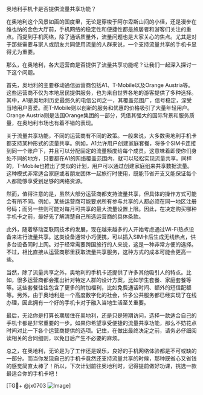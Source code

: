 奥地利手机卡是否提供流量共享功能？

在奥地利这个风景如画的国度里，无论是穿梭于阿尔卑斯山间的小径，还是漫步在维也纳的金色大厅前，手机网络的稳定性和便捷性都是旅居者和游客们关注的重点。而提到手机网络，除了通话质量外，流量问题也是大家关心的焦点。尤其是对于那些需要与家人或朋友共同使用流量的人群来说，一个支持流量共享的手机卡显得尤为重要。

那么，在奥地利，各大运营商是否提供了流量共享功能呢？让我们一起深入探讨一下这个问题。

首先，奥地利的主要移动通信运营商包括A1、T-Mobile以及Orange Austria等。这些运营商不仅为本地居民提供服务，也为来自世界各地的游客提供了多种选择。其中，A1是奥地利历史最悠久的电信公司之一，其覆盖范围广，信号稳定，深受当地用户喜爱。而T-Mobile则以创新的服务和优惠的价格吸引了大量年轻用户。Orange Austria则是法国Orange集团的一部分，凭借其强大的国际背景和服务质量，在奥地利市场也有着不错的表现。

关于流量共享功能，不同的运营商有不同的政策。一般来说，大多数奥地利手机卡都支持某种形式的流量共享。例如，A1允许用户创建家庭套餐，将多个SIM卡连接到同一个账户下，并且可以分配固定的流量额度给每个成员。这意味着即使你们身处不同的地方，只要都在A1的网络覆盖范围内，就可以轻松实现流量共享。同样的，T-Mobile也推出了类似的计划，用户可以通过创建家庭组来共享数据流量。这种模式非常适合家庭或者朋友团体一起旅行时使用，既能节省开支又能保证每个人都能够享受到足够的网络资源。

然而，值得注意的是，虽然大部分运营商都支持流量共享，但具体的操作方式可能会有所不同。例如，某些运营商可能要求所有参与共享的人都必须在同一地区注册号码；而另一些则可能对每月可共享的最大流量设置上限。因此，在决定购买哪种手机卡之前，最好先了解清楚自己所选运营商的具体条款。

此外，随着移动互联网技术的发展，现在越来越多的人开始考虑通过Wi-Fi热点设备来进行流量共享。这类设备通常小巧便携，可以插入SIM卡后生成无线热点，供多台设备同时上网。对于经常需要跨国旅行的人来说，这是一种非常方便的选择。不过，相比直接从运营商那里获取流量共享服务，这种方式的成本可能会更高一些。

当然，除了流量共享之外，奥地利的手机卡还提供了许多其他吸引人的特点。比如，很多运营商都会推出针对特定人群的设计方案，比如学生套餐、家庭套餐等等。这些套餐往往包含了更多的附加福利，比如免费通话时间、额外的短信配额等。另外，由于奥地利是一个高度数字化的社会，许多公共服务都已经实现了在线办理，因此拥有一个好的手机卡对于融入当地生活至关重要。

最后，无论你是打算长期居住在奥地利，还是只是短期访问，选择一款适合自己的手机卡都是非常重要的一步。如果你希望享受便捷的流量共享功能，那么不妨花点时间对比一下各个运营商提供的选项。记住，在做出最终决定之前，请务必仔细阅读相关的合同细则，以免日后产生不必要的麻烦。

总之，在奥地利，无论是为了工作还是娱乐，良好的手机网络体验都是不可或缺的一部分。而当你发现自己的手机卡竟然还支持流量共享的时候，那种既省心又省钱的感觉简直太棒了！所以，下次计划前往奥地利时，记得提前做好功课，挑选一款最适合你的手机卡吧！

[TG💪+ @jx0703 ![Image](https://github.com/user-attachments/assets/dbca1d08-cadb-493c-b0ec-ad6f7a83f270)]